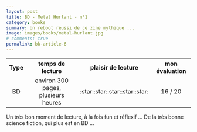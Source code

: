 ```yaml
---
layout: post
title: BD - Metal Hurlant - n°1
category: books
summary: Un reboot réussi de ce zine mythique ... 
image: images/books/metal-hurlant.jpg
# comments: true
permalink: bk-article-6
---
```


<link rel="stylesheet" href="/assets/css/my-styles.css">

<table style='width:100%'>
<tr><th>Type</th><th>temps de lecture</th><th>plaisir de lecture</th><th>mon évaluation</th></tr>
<tr><td style='text-align:center'>BD</td><td style='text-align:center'>environ 300 pages, plusieurs heures</td><td style='text-align:center'>:star::star::star::star::star:</td><td style='text-align:center'>16 / 20</td></tr>
</table>



Un très bon moment de lecture, à la fois fun et réflexif ... De la très bonne science fiction, qui plus est en BD ... 




